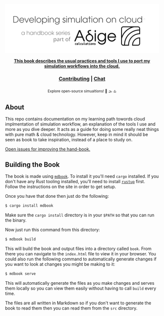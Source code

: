 <div align="center">
  <p align="center">
    <a href="https://www.adigecalculations.com/">
    <img src="src/images/powered_by_adige.svg" alt="MS handbook logo" >
  </p>
  <strong>This book describes the usual practices and tools I use to port my simulation workflows into the cloud. </strong>

  <h3>
    <a href="https://github.com/mSamiolo/MS-LearingBook.git">Contributing</a>
    <span> | </span>
    <a href="https://www.adigecalculations.com/contact">Chat</a>
  </h3>

  <sub>Explore open-source simualtions! 🌊 🌫 ♨️ </sub>
</div>

## About

This repo contains documentation on my learning path towords cloud implmentation of simulation workflow, an explanation 
of the tools I use and more as you dive deeper. It acts as a guide for doing some really neat things with pure math & 
cloud technology. However, keep in mind it should be seen as book to take inspiration, instead of a place to study on.

[Open issues for improving the hand-book.][book-issues]

[book-issues]: https://github.com/mSamiolo/MS-LearingBook.git/issues

## Building the Book

The book is made using [`mdbook`][mdbook]. To install it you'll need `cargo`
installed. If you don't have any Rust tooling installed, you'll need to install
[`rustup`][rustup] first. Follow the instructions on the site in order to get
setup.

Once you have that done then just do the following:

```bash
$ cargo install mdbook
```

Make sure the `cargo install` directory is in your `$PATH` so that you can run
the binary.

Now just run this command from this directory:

```bash
$ mdbook build
```
This will build the book and output files into a directory called `book`. From
there you can navigate to the `index.html` file to view it in your browser. You
could also run the following command to automatically generate changes if you
want to look at changes you might be making to it:

```bash
$ mdbook serve
```

This will automatically generate the files as you make changes and serves them
locally so you can view them easily without having to call `build` every time.

The files are all written in Markdown so if you don't want to generate the book
to read them then you can read them from the `src` directory.

[mdbook]: https://github.com/rust-lang-nursery/mdBook
[rustup]: https://github.com/rust-lang-nursery/rustup.rs/